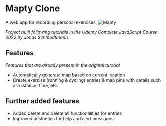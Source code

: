 # Mapty Clone

A web app for recording personal exercises.
![Mapty](https://user-images.githubusercontent.com/93021862/171057780-66df2d22-37f0-4c7e-aabe-6899ab9204b7.gif)

_Project built following tutorials in the Udemy Complete JavaScript Course 2022 by Jonas Schmedtmann._

## Features
_Features that are already present in the original tutorial_
- Automatically generate map based on current location
- Create exercise (running & cycling) entries & map pins with details such as distance, time, etc.

## Further added features
- Added delete and delete all functionalities for entries
- Improved aesthetics for help and alert messages
